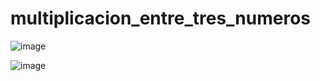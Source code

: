 # multiplicacion_entre_tres_numeros

![image](https://github.com/user-attachments/assets/90ae6b5d-7f79-49ff-8aaf-c5a3b64eca87)

![image](https://github.com/user-attachments/assets/c6bff47d-d3cd-43da-abd5-9f2e8b5cade0)

